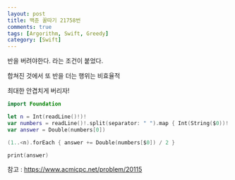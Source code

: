 ```yaml
---
layout: post
title: 백준 꿀따기 21758번
comments: true
tags: [Argorithm, Swift, Greedy]
category: [Swift]
---
```


반을 버려야한다. 라는 조건이 붙었다.

합쳐진 것에서 또 반을 더는 행위는 비효율적

최대한 안겹치게 버리자!


```swift
import Foundation

let n = Int(readLine()!)!
var numbers = readLine()!.split(separator: " ").map { Int(String($0))! }.sorted(by: >)
var answer = Double(numbers[0])

(1..<n).forEach { answer += Double(numbers[$0]) / 2 }

print(answer)
```

참고 : <https://www.acmicpc.net/problem/20115>